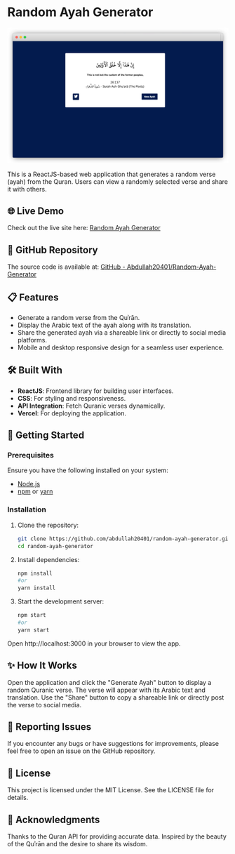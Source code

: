 # Random Ayah Generator

![Screenshot of Random Ayah Generator](https://github.com/abdullah20401/random-ayah-generator/blob/master/public/Ayah%20Generator%20-%20Screenshot.png?raw=true)  

This is a ReactJS-based web application that generates a random verse (ayah) from the Quran. Users can view a randomly selected verse and share it with others.

## 🌐 Live Demo

Check out the live site here: [Random Ayah Generator](https://random-ayah-generator-bice.vercel.app)

## 📂 GitHub Repository

The source code is available at: [GitHub - Abdullah20401/Random-Ayah-Generator](https://github.com/abdullah20401/random-ayah-generator)

## 📋 Features

- Generate a random verse from the Quʾrān.
- Display the Arabic text of the ayah along with its translation.
- Share the generated ayah via a shareable link or directly to social media platforms.
- Mobile and desktop responsive design for a seamless user experience.

## 🛠️ Built With

- **ReactJS**: Frontend library for building user interfaces.
- **CSS**: For styling and responsiveness.
- **API Integration**: Fetch Quranic verses dynamically.
- **Vercel**: For deploying the application.

## 🚀 Getting Started

### Prerequisites

Ensure you have the following installed on your system:

- [Node.js](https://nodejs.org/)
- [npm](https://www.npmjs.com/) or [yarn](https://yarnpkg.com/)

### Installation

1. Clone the repository:

   ```bash
   git clone https://github.com/abdullah20401/random-ayah-generator.git
   cd random-ayah-generator
2. Install dependencies:
   ```bash
   npm install
   #or
   yarn install
3. Start the development server:
   ```bash
   npm start
   #or
   yarn start

Open http://localhost:3000 in your browser to view the app.

## ✨ How It Works

Open the application and click the "Generate Ayah" button to display a random Quranic verse.
The verse will appear with its Arabic text and translation.
Use the "Share" button to copy a shareable link or directly post the verse to social media.

## 🐛 Reporting Issues

If you encounter any bugs or have suggestions for improvements, please feel free to open an issue on the GitHub repository.

## 📜 License

This project is licensed under the MIT License. See the LICENSE file for details.

## 🙌 Acknowledgments

Thanks to the Quran API for providing accurate data.
Inspired by the beauty of the Quʾrān and the desire to share its wisdom.
